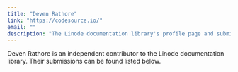 ```yaml
---
title: "Deven Rathore"
link: "https://codesource.io/"
email: ""
description: "The Linode documentation library's profile page and submission listing for Deven Rathore"
---
```


Deven Rathore is an independent contributor to the Linode documentation library. Their submissions can be found listed below.